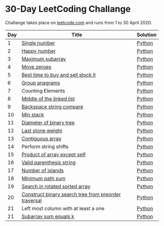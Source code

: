 # 30-Day LeetCoding Challange

Challange takes place on [leetcode.com](https://leetcode.com/) and runs from 1 to 30 April 2020.

| Day | Title | Solution |
| --- | ----- | -------- |
| 1 | [Single number](https://leetcode.com/problems/single-number/) | [Python](https://github.com/MateuszKudla/30-day-leet-coding-challange/blob/master/day-1/single-number.py) | 
| 2 | [Happy number](https://leetcode.com/problems/happy-number/) | [Python](https://github.com/MateuszKudla/30-day-leet-coding-challange/blob/master/day-2/happy-number.py) |
| 3 | [Maximum subarray](https://leetcode.com/problems/maximum-subarray/) | [Python](https://github.com/MateuszKudla/30-day-leet-coding-challange/blob/master/day-3/maximum-subarray.py) |
| 4 | [Move zeroes](https://leetcode.com/problems/move-zeroes/) | [Python](https://github.com/MateuszKudla/30-day-leet-coding-challange/blob/master/day-4/move-zeroes.py) |
| 5 | [Best time to buy and sell stock II](https://leetcode.com/problems/best-time-to-buy-and-sell-stock-ii/) | [Python](https://github.com/MateuszKudla/30-day-leet-coding-challange/blob/master/day-5/best-time-to-buy-and-sell-stock-ii.py) |
| 6 | [Group anagrams](https://leetcode.com/problems/group-anagrams/) | [Python](https://github.com/MateuszKudla/30-day-leet-coding-challange/blob/master/day-6/group-anagrams.py) |
| 7 | Counting Elements | [Python](https://github.com/MateuszKudla/30-day-leet-coding-challange/blob/master/day-7/counting-elements.py) |
| 8 | [Middle of the linked list](https://leetcode.com/problems/middle-of-the-linked-list/) | [Python](https://github.com/MateuszKudla/30-day-leet-coding-challange/blob/master/day-8/middle-of-the-linked-list.py) |
| 9 | [Backspace string compare](https://leetcode.com/problems/backspace-string-compare/) | [Python](https://github.com/MateuszKudla/30-day-leet-coding-challange/blob/master/day-9/backspace-string-compare.py) |
| 10 | [Min stack](https://leetcode.com/problems/min-stack/) | [Python](https://github.com/MateuszKudla/30-day-leet-coding-challange/blob/master/day-10/min-stack.py) |
| 11 | [Diameter of binary tree](https://leetcode.com/problems/diameter-of-binary-tree/) | [Python](https://github.com/MateuszKudla/30-day-leet-coding-challange/blob/master/day-11/diameter-of-binary-tree.py) |
| 12 | [Last stone weight](https://leetcode.com/problems/last-stone-weight/) | [Python](https://github.com/MateuszKudla/30-day-leet-coding-challange/blob/master/day-12/last-stone-weight.py) |
| 13 | [Contiguous array](https://leetcode.com/problems/contiguous-array/) | [Python](https://github.com/MateuszKudla/30-day-leet-coding-challange/blob/master/day-13/contiguous-array.py) |
| 14 | Perform string shifts | [Python](https://github.com/MateuszKudla/30-day-leet-coding-challange/blob/master/day-14/perform-string-shifts.py) |
| 15 | [Product of array except self](https://leetcode.com/problems/product-of-array-except-self/) | [Python](https://github.com/MateuszKudla/30-day-leet-coding-challange/blob/master/day-15/product-of-array-except-self.py) |
| 16 | [Valid parenthesis string](https://leetcode.com/problems/valid-parenthesis-string/) | [Python](https://github.com/MateuszKudla/30-day-leet-coding-challange/blob/master/day-16/valid-parenthesis-string.py) |
| 17 | [Number of islands](https://leetcode.com/problems/number-of-islands/) | [Python](https://github.com/MateuszKudla/30-day-leet-coding-challange/blob/master/day-17/number-of-islands.py) |
| 18 | [Minimum path sum](https://leetcode.com/problems/minimum-path-sum/) | [Python](https://github.com/MateuszKudla/30-day-leet-coding-challange/blob/master/day-18/minimum-path-sum.py) |
| 19 | [Search in rotated sorted array](https://leetcode.com/problems/search-in-rotated-sorted-array/) | [Python](https://github.com/MateuszKudla/30-day-leet-coding-challange/blob/master/day-19/search-in-rotated-sorted-array.py) |
| 20 | [Construct binary search tree from preorder traversal](https://leetcode.com/problems/construct-binary-search-tree-from-preorder-traversal/) | [Python](https://github.com/MateuszKudla/30-day-leet-coding-challange/blob/master/day-20/construct-binary-search-tree-from-preorder-traversal.py) |
| 21 | Left most column with at least a one | [Python](https://github.com/MateuszKudla/30-day-leet-coding-challange/blob/master/day-21/leftmost-column-with-at-least-a-one.py) |
| 21 | [Subarray sum equals k](https://leetcode.com/problems/subarray-sum-equals-k/) | [Python](https://github.com/MateuszKudla/30-day-leet-coding-challange/blob/master/day-22/subarray-sum-equals-k.py) |